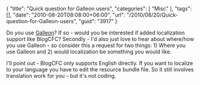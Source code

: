 {
	"title": "Quick question for Galleon users",
	"categories": [
		"Misc"
	],
	"tags": [],
	"date": "2010-08-20T08:08:00+06:00",
	"url": "/2010/08/20/Quick-question-for-Galleon-users",
	"guid": "3917"
}

Do you use <a href="http://galleon.riaforge.org">Galleon</a>? If so - would you be interested if added localization support like BlogCFC? Secondly - I'd also just love to hear about where/how you use Galleon - so consider this a request for two things: 1) Where you use Galleon and 2) would localization be something you would like.

I'll point out - BlogCFC only supports English directly. If you want to localize to your language you have to edit the resource bundle file. So it still involves translation work for you - but it's not coding.